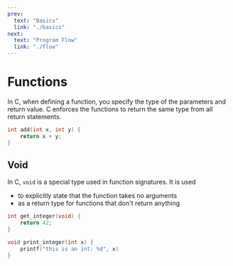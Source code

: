 ```yaml
---
prev:
  text: "Basics"
  link: "./basics"
next:
  text: "Program Flow"
  link: "./flow"
---
```


# Functions

In C, when defining a function, you specify the type of the parameters and return value. C enforces the functions to return the same type from all return statements.

```c
int add(int x, int y) {
    return x + y;
}
```

## Void

In C, `void` is a special type used in function signatures. It is used

- to explicitly state that the function takes no arguments
- as a return type for functions that don't return anything

```c
int get_integer(void) {
    return 42;
}

void print_integer(int x) {
    printf("this is an int: %d", x)
}
```
